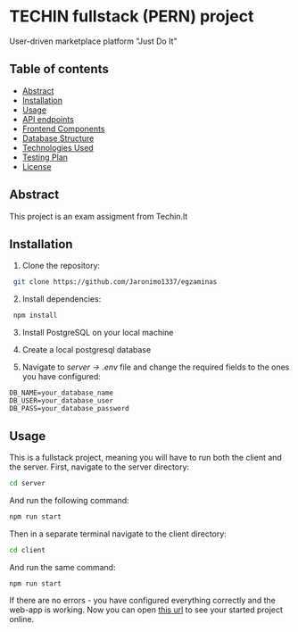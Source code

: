 # TECHIN fullstack (PERN) project

User-driven marketplace platform "Just Do It"

## Table of contents

- [Abstract](#abstract)
- [Installation](#installation)
- [Usage](#usage)
- [API endpoints](#api-endpoints)
- [Frontend Components](#frontend-components)
- [Database Structure](#database-structure)
- [Technologies Used](#technologies-used)
- [Testing Plan](#testing-plan)
- [License](#license)

## Abstract

This project is an exam assigment from Techin.lt

## Installation

1. Clone the repository:

```bash
 git clone https://github.com/Jaronimo1337/egzaminas
```

2. Install dependencies:

```bash
 npm install
```

3. Install PostgreSQL on your local machine

4. Create a local postgresql database

5. Navigate to _server -> .env_ file and change the required fields to the ones you have configured:

```
DB_NAME=your_database_name
DB_USER=your_database_user
DB_PASS=your_database_password
```

## Usage

This is a fullstack project, meaning you will have to run both the client and the server.
First, navigate to the server directory:

```bash
cd server
```

And run the following command:

```bash
npm run start
```

Then in a separate terminal navigate to the client directory:

```bash
cd client
```

And run the same command:

```bash
npm run start
```

If there are no errors - you have configured everything correctly and the web-app is working.
Now you can open [this url](http://localhost:5173) to see your started project online.